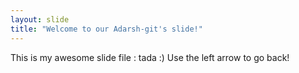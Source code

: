 ```yaml
---
layout: slide
title: "Welcome to our Adarsh-git's slide!"
---
```

This is my awesome slide file : tada :)
Use the left arrow to go back!

